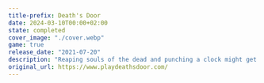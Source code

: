 ```yaml
---
title-prefix: Death's Door
date: 2024-03-10T00:00+02:00
state: completed
cover_image: "./cover.webp"
game: true
release_date: "2021-07-20"
description: "Reaping souls of the dead and punching a clock might get monotonous but it's honest work for a Crow. The job gets lively when your assigned soul is stolen and you must track down a desperate thief to a realm untouched by death - where creatures grow far past their expiry and overflow with greed and power.\r\n\r\nTalon Sharp Combat: Utilize melee weapons, arrows and magic to overcome a fantastic array of beasts and demigods. Mistakes are punished and victory is rewarded. Gain an edge by customizing your character stats and mastering the abilities and upgrades you obtain.\r\n\r\nA Beautifully Bleak World: Venture beyond the Doors and explore a land full of twisted inhabitants and countless secrets, bringing hope to the weird and wonderful characters you’ll meet along the way.\r\n\r\nA Dark Mystery to Unravel: Track down and defeat colossal tyrants with stories and motivations of their own. Experience a somber yet darkly comedic tale, uncovering the truths behind the flow of souls, the role of the Crows and the origin of the Doors."
original_url: https://www.playdeathsdoor.com/
---
```

